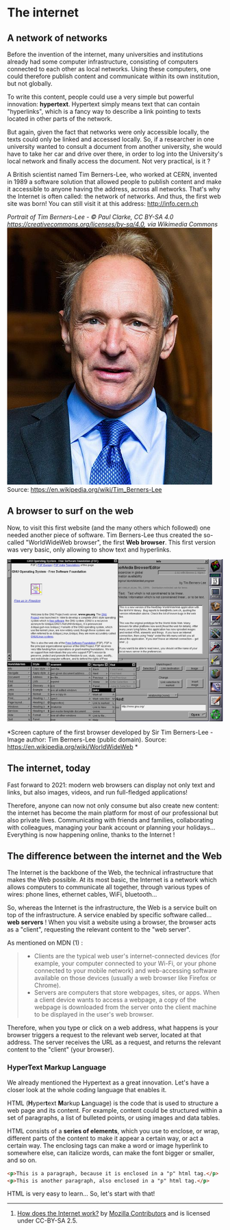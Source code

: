 # The internet
## A network of networks
Before the invention of the internet, many universities and institutions already had some computer infrastructure, consisting of computers connected to each other as local networks. Using these computers, one could therefore publish  content and communicate within its own institution, but not globally.

To write this content, people could use a very simple but powerful innovation: **hypertext**. Hypertext simply means text that can contain "hyperlinks", which is a fancy way to describe a link pointing to texts located in other parts of the network.

But again, given the fact that networks were only accessible locally, the texts could only be linked and accessed locally. So, if a researcher in one university wanted to consult a document from another university, she would have to take her car and drive over there, in order to log into the University's local network and finally access the document. Not very practical, is it ?

A British scientist named Tim Berners-Lee, who worked at CERN, invented in 1989 a software solution that allowed people to publish content and make it accessible to anyone having the address, across all networks. That's why the Internet is often called: the network of networks.
And thus, the first web site was born! You can still visit it at this address: http://info.cern.ch


*Portrait of Tim Berners-Lee - © Paul Clarke, CC BY-SA 4.0 <https://creativecommons.org/licenses/by-sa/4.0>, via Wikimedia Commons*
![Tim Berners-Lee ](./assets/Sir_Tim_Berners-Lee_(cropped)-.jpg)
Source: https://en.wikipedia.org/wiki/Tim_Berners-Lee

## A browser to surf on the web

Now, to visit this first website (and the many others which followed) one needed another piece of software. Tim Berners-Lee thus created the so-called "WorldWideWeb browser", the first **Web browser**. This first version was very basic, only allowing to show text and hyperlinks.


![Screen capture of the first browser developed by Sir Tim Berners-Lee - Image author: Tim Berners-Lee](assets/worldwideweb-browser.png)

*Screen capture of the first browser developed by Sir Tim Berners-Lee - Image author: Tim Berners-Lee (public domain). Source: https://en.wikipedia.org/wiki/WorldWideWeb *

## The internet, today

Fast forward to 2021: modern web browsers can display not only text and links, but also images, videos, and run full-fledged applications!

Therefore, anyone can now not only consume but also create new content: the internet has become the main platform for most of our professional but also private lives. Communicating with friends and families, collaborating with colleagues, managing your bank account or planning your holidays... Everything is now happening online, thanks to the Internet !


## The difference between the internet and the Web

The Internet is the backbone of the Web, the technical infrastructure that makes the Web possible. At its most basic, the Internet is a network which allows computers to communicate all together, through various types of wires: phone lines, ethernet cables, WiFi, bluetooth...

So, whereas the Internet is the infrastructure, the Web is a service built on top of the infrastructure. A service enabled by specific software called... **web servers** ! When you visit a website using a browser, the browser acts as a "client", requesting the relevant content to the "web server".

As mentioned on MDN (1) :

> - Clients are the typical web user's internet-connected devices (for example, your computer connected to your Wi-Fi, or your phone connected to your mobile network) and web-accessing software available on those devices (usually a web browser like Firefox or Chrome).
> - Servers are computers that store webpages, sites, or apps. When a client device wants to access a webpage, a copy of the webpage is downloaded from the server onto the client machine to be displayed in the user's web browser.

Therefore, when you type or click on a web address, what happens is your browser triggers a request to the relevant web server, located at that address. The server receives the URL as a request, and returns the relevant content to the "client" (your browser).

### HyperText Markup Language

We already mentioned the Hypertext as a great innovation. Let's have a closer look at the whole coding language that enables it.

HTML (**H**yper**t**ext **M**arkup **L**anguage) is the code that is used to structure a web page and its content. For example, content could be structured within a set of paragraphs, a list of bulleted points, or using images and data tables.

HTML consists of a **series of elements**, which you use to enclose, or wrap, different parts of the content to make it appear a certain way, or act a certain way. The enclosing tags can make a word or image hyperlink to somewhere else, can italicize words, can make the font bigger or smaller, and so on.

```html
<p>This is a paragraph, because it is enclosed in a "p" html tag.</p>
<p>This is another paragraph, also enclosed in a "p" html tag.</p>
```

HTML is very easy to learn... So, let's start with that!



---
1. [How does the Internet work?](https://developer.mozilla.org/en-US/docs/Learn/Common_questions/How_does_the_Internet_work) by [Mozilla Contributors](https://developer.mozilla.org/en-US/docs/Learn/Common_questions/How_does_the_Internet_work/contributors.txt) and is licensed under CC-BY-SA 2.5.
